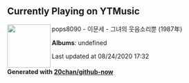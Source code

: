 ## Currently Playing on YTMusic

[<img align="left" width="100" src="https://i.ytimg.com/vi/VGBtuIOXvww/hqdefault.jpg?sqp=-oaymwEWCMACELQBIAQqCghQEJADGFogjgJIWg&rs">](https://music.youtube.com/channel/UCN7gUXtFDTk1t7TTP-JtwAA)

pops8090 - 이문세 - 그녀의 웃음소리뿐 (1987年)

**Albums**: undefined

Last updated at 08/24/2020 17:32

#### Generated with [20chan/github-now](https://github.com/20chan/github-now)


<!--
**20chan/20chan** is a ✨ _special_ ✨ repository because its `README.md` (this file) appears on your GitHub profile.

Here are some ideas to get you started:

- 🔭 I’m currently working on ...
- 🌱 I’m currently learning ...
- 👯 I’m looking to collaborate on ...
- 🤔 I’m looking for help with ...
- 💬 Ask me about ...
- 📫 How to reach me: ...
- 😄 Pronouns: ...
- ⚡ Fun fact: ...
-->
